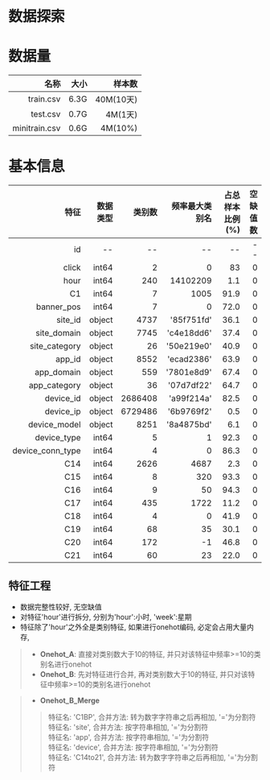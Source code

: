 # 数据探索

# 数据量

|名称|大小|样本数|
| -: | -: | -: |
|train.csv | 6.3G| 40M(10天) |
|test.csv | 0.7G | 4M(1天)|
|minitrain.csv | 0.6G | 4M(10%) |

# 基本信息

|特征|数据类型|类别数|频率最大类别名|占总样本比例(%)|空缺值数|
| -: | -: | -: | -: | -: | -: |
|id | -- | -- | -- | -- | -- |
|click | int64 | 2 | 0 | 83| 0 |
|hour | int64 | 240 | 14102209 | 1.1 | 0 |
|C1 | int64 | 7 | 1005 | 91.9 | 0 |
|banner_pos| int64 | 7 | 0 | 72.0 | 0 |
|site_id| object | 4737 | '85f751fd' | 36.1 | 0 |
|site_domain| object | 7745 | 'c4e18dd6' | 37.4 | 0 |
|site_category| object | 26 | '50e219e0' | 40.9 | 0 |
|app_id| object | 8552 | 'ecad2386' | 63.9 | 0 |
|app_domain| object | 559 | '7801e8d9' | 67.4 | 0 |
|app_category| object | 36 | '07d7df22' | 64.7 | 0 |
|device_id| object | 2686408 | 'a99f214a' | 82.5 | 0 |
|device_ip| object | 6729486 | '6b9769f2' | 0.5 | 0 |
|device_model| object | 8251 | '8a4875bd' | 6.1 | 0 |
|device_type| int64 | 5 | 1 | 92.3 | 0 |
|device_conn_type| int64 | 4 | 0 | 86.3 | 0 |
|C14| int64 | 2626 | 4687 | 2.3 | 0 |
|C15| int64 | 8 | 320 | 93.3 | 0 |
|C16| int64 | 9 | 50 | 94.3 | 0 |
|C17| int64 | 435 | 1722 | 11.2 | 0 |
|C18| int64 | 4 | 0 | 41.9 | 0 |
|C19| int64 | 68 | 35 | 30.1 | 0 |
|C20| int64 | 172 | -1 | 46.8 | 0 |
|C21| int64 | 60 | 23 | 22.0 | 0 |

## 特征工程

- 数据完整性较好, 无空缺值
- 对特征'hour'进行拆分, 分别为'hour':小时, 'week':星期
- 特征除了'hour'之外全是类别特征, 如果进行onehot编码, 必定会占用大量内存, 
> - **Onehot_A**: 直接对类别数大于10的特征, 并只对该特征中频率>=10的类别名进行onehot
> - **Onehot_B**: 先对特征进行合并, 再对类别数大于10的特征, 并只对该特征中频率>=10的类别名进行onehot


> - **Onehot_B_Merge**   
> > 特征名: 'C1BP', 合并方法:  转为数字字符串之后再相加, '='为分割符   
> > 特征名: 'site', 合并方法:  按字符串相加, '='为分割符   
> > 特征名: 'app', 合并方法:  按字符串相加, '='为分割符   
> > 特征名: 'device', 合并方法:  按字符串相加, '='为分割符   
> > 特征名: 'C14to21', 合并方法:  转为数字字符串之后再相加, '='为分割符  
